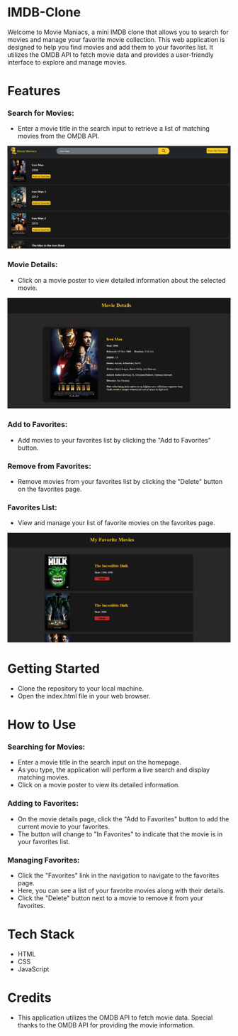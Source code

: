 # IMDB-Clone 
Welcome to Movie Maniacs, a mini IMDB clone that allows you to search for movies and manage your favorite movie collection. 
This web application is designed to help you find movies and add them to your favorites list. 
It utilizes the OMDB API to fetch movie data and provides a user-friendly interface to explore and manage movies.

# Features
### Search for Movies:
* Enter a movie title in the search input to retrieve a list of matching movies from the OMDB API.
<img src="https://github.com/ravindrapaswan2762/IMDB-Clone/blob/master/searchMovie.png">

### Movie Details:
* Click on a movie poster to view detailed information about the selected movie.
<img src="https://github.com/ravindrapaswan2762/IMDB-Clone/blob/master/movieDetails.png">

### Add to Favorites: 
* Add movies to your favorites list by clicking the "Add to Favorites" button.
### Remove from Favorites: 
* Remove movies from your favorites list by clicking the "Delete" button on the favorites page.
### Favorites List: 
* View and manage your list of favorite movies on the favorites page.
<img src="https://github.com/ravindrapaswan2762/IMDB-Clone/blob/master/favoriteMovie.png">

# Getting Started
* Clone the repository to your local machine.
* Open the index.html file in your web browser.

# How to Use
### Searching for Movies:
* Enter a movie title in the search input on the homepage.
* As you type, the application will perform a live search and display matching movies.
* Click on a movie poster to view its detailed information.
### Adding to Favorites:
* On the movie details page, click the "Add to Favorites" button to add the current movie to your favorites.
* The button will change to "In Favorites" to indicate that the movie is in your favorites list.
### Managing Favorites: 
* Click the "Favorites" link in the navigation to navigate to the favorites page.
* Here, you can see a list of your favorite movies along with their details.
* Click the "Delete" button next to a movie to remove it from your favorites.

# Tech Stack
* HTML
* CSS
* JavaScript
  
# Credits
* This application utilizes the OMDB API to fetch movie data. Special thanks to the OMDB API for providing the movie information.
